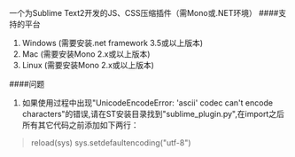 一个为Sublime Text2开发的JS、CSS压缩插件（需Mono或.NET环境）
####支持的平台
1. Windows (需要安装.net framework 3.5或以上版本)
2. Mac (需要安装Mono 2.x或以上版本)
3. Linux (需要安装Mono 2.x或以上版本)

####问题
1. 如果使用过程中出现"UnicodeEncodeError: 'ascii' codec can't encode characters"的错误,请在ST安装目录找到"sublime_plugin.py",在import之后所有其它代码之前添加如下两行：
> reload(sys)
> sys.setdefaultencoding("utf-8")